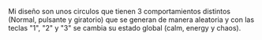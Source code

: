Mi diseño son unos circulos que tienen 3 comportamientos distintos (Normal, pulsante y giratorio) que se generan de manera aleatoria y con las teclas "1", "2" y "3" se cambia su estado global (calm, energy y chaos). 
